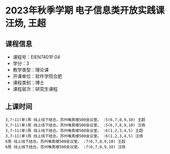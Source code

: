 # 2023年秋季学期 电子信息类开放实践课 汪炀, 王超






## 课程信息

- 课程号：EIEN7401P.04
- 学分：3
- 教学类型：理论课
- 开课单位：软件学院合肥
- 课程类别：博士
- 课程层次：研究生课程

## 上课时间

```
3,7~11(单)周 线上线下结合。苏州唯真楼500会议室。 :5(6,7,8,9,10) 王超
3,7~11(单)周 线上线下结合。苏州唯真楼500会议室。 :5(6,7,8,9,10) 汪炀
3,7~11(单)周 线上线下结合。苏州唯真楼500会议室。 :6(1,2,3,4,5) 王超
3,7~11(单)周 线上线下结合。苏州唯真楼500会议室。 :6(1,2,3,4,5) 汪炀
6周 线上线下结合。苏州唯真楼500会议室。 :7(6,7,8,9,10) 王超
6周 线上线下结合。苏州唯真楼500会议室。 :7(6,7,8,9,10) 汪炀
```


